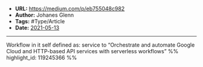 - **URL:** https://medium.com/p/eb755048c982
- **Author:** Johanes Glenn
- **Tags:** #Type/Article
- **Date:** [2021-05-13](../_daily/2021-05-13.md)
---

Workflow in it self defined as: service to “Orchestrate and automate Google Cloud and HTTP-based API services with serverless workflows” %% highlight_id: 119245366 %%

